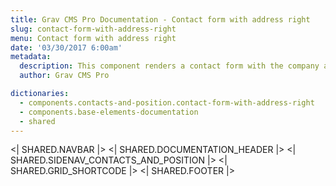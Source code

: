 ```yaml
---
title: Grav CMS Pro Documentation - Contact form with address right
slug: contact-form-with-address-right
menu: Contact form with address right
date: '03/30/2017 6:00am'
metadata:
  description: This component renders a contact form with the company address on its right
  author: Grav CMS Pro

dictionaries:
  - components.contacts-and-position.contact-form-with-address-right
  - components.base-elements-documentation
  - shared
---
```


<| SHARED.NAVBAR |>
<| SHARED.DOCUMENTATION_HEADER |>
<| SHARED.SIDENAV_CONTACTS_AND_POSITION |>
<| SHARED.GRID_SHORTCODE |>
<| SHARED.FOOTER |>

